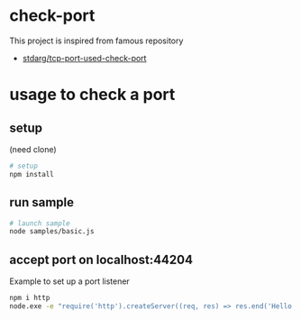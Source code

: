 # check-port

This project is inspired from famous repository
- [stdarg/tcp-port-used-check-port](https://github.com/stdarg/tcp-port-used)

# usage to check a port

## setup
(need clone)
````bash
# setup
npm install
````

## run sample

````bash
# launch sample
node samples/basic.js
````

## accept port on localhost:44204

Example to set up a port listener

````bash
npm i http
node.exe -e "require('http').createServer((req, res) => res.end('Hello World')).listen(44204, () => console.log('Listening on port 44204'))"
````
